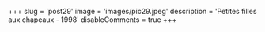 +++
slug = 'post29'
image = 'images/pic29.jpeg'
description = 'Petites filles aux chapeaux - 1998'
disableComments = true
+++